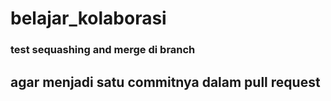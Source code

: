 # belajar_kolaborasi
### test sequashing and merge di branch
## agar menjadi satu commitnya dalam pull request
